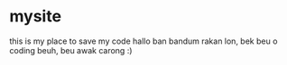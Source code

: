 # mysite
this is my place to save my code
hallo ban bandum rakan lon, bek beu o coding beuh, beu awak carong :)
